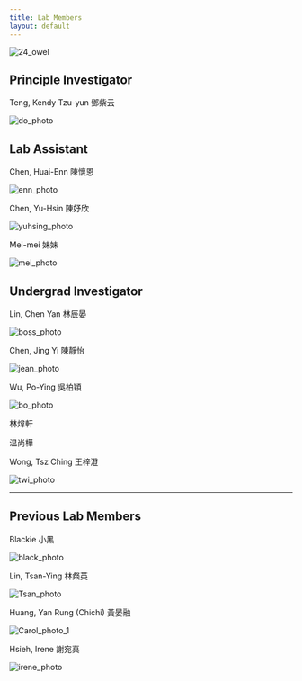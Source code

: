 ```yaml
---
title: Lab Members
layout: default
---
```



![24_owel](24_owel.jpg)<br/>

## Principle Investigator
Teng, Kendy Tzu-yun 鄧紫云

![do_photo](do_photo.jpg)<br/>

## Lab Assistant

Chen, Huai-Enn 陳懷恩<br/>

![enn_photo](enn_photo.jpg)<br/>

Chen, Yu-Hsin 陳妤欣<br/>

![yuhsing_photo](yuhsing_photo.jpg)<br/>

Mei-mei 妹妹<br/>

![mei_photo](mei_photo.jpg)<br/>

## Undergrad Investigator 
Lin, Chen Yan 林辰晏<br/>

![boss_photo](boss_photo.jpg)<br/>

Chen, Jing Yi 陳靜怡<br/>

![jean_photo](jean_photo.jpg)<br/>

Wu, Po-Ying 吳柏穎<br/>

![bo_photo](bo_photo.jpeg)<br/>

林煒軒 <br/>

温尚樺 <br/>

Wong, Tsz Ching 王梓澄 <br/>

![twi_photo](twi_photo.jpg)<br/>

<hr>

## Previous Lab Members

Blackie 小黑<br/>

![black_photo](black_photo.jpg)<br/>

Lin, Tsan-Ying 林粲英 

![Tsan_photo](Tsan_photo.jpg)<br/>

Huang, Yan Rung (Chichi) 黃晏融 

![Carol_photo_1](Carol_photo_1.jpeg)<br/>

Hsieh, Irene 謝宛真<br/>

![irene_photo](irene_photo.jpg)<br/>

<br/><br/>
